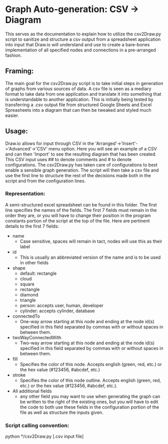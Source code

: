 # Graph Auto-generation: CSV -> Diagram 

This serves as the documentation to explain how to utilize the csv2Draw.py script to 
sanitize and structure a csv output from a spreadsheet application into input that Draw.io
will understand and use to create a bare-bones implementation of all specified nodes and 
connections in a pre-arranged fashion.

## Framing:

The main goal for the csv2Draw.py script is to take initial steps in generation of graphs
from various sources of data. A csv file is seen as a mediary format to take data from one
application and translate it into something that is understandable to another application.
This is initially being tested by transferring a .csv output file from structured Google
Sheets and Excel Spreasheets into a diagram that can then be tweaked and styled much easier.

## Usage:

Draw.io allows for input through CSV in the 'Arranged'->'Insert'->'Advanced'->'CSV' menu
option. Here you will see an example of a CSV and can then 'Import' to see the resulting
diagram that has been created. This CSV input uses ## to denote comments and # to denote
configurations. The csv2Draw.py has taken care of configurations to best enable a sensible
graph generation. The script will then take a csv file and use the first line to structure
the rest of the decisions made both in the script and from the configuration lines.

### Representation:

A semi-structured excel spreadsheet can be found in this folder. The first line specifies 
the names of the fields. The first 7 fields must remain in the order they are, or you will
have to change their position in the program constants portion of the script at the top 
of the file. Here are pertinent details to the first 7 fields:

- name
	- Case sensitive, spaces will remain in tact, nodes will use this as their label
- id
	- This is usually an abbreviated version of the name and is to be used in other fields
- shape
	- default: rectangle
	- cloud
	- square
	- rectangle
	- diamond
	- triangle
	- person: accepts user, human, developer
	- cylinder: accepts cylinder, database
- connectedTo
	- One-way arrow starting at this node and ending at the node id(s) specified in this field
	  separated by commas with or without spaces in between them.
- twoWayConnectedWith
	- Two-way arrow starting at this node and ending at the node id(s) specified in this field
	  separated by commas with or without spaces in between them.
- fill
	- Specifies the color of this node. Accepts english (green, red, etc.) or the hex value
	  (#123456, #abcdef, etc.)
- stroke
	- Specifies the color of this node outline. Accepts english (green, red, etc.) or the hex value
	  (#123456, #abcdef, etc.).
- All additional fields
	- any other field you may want to use when generating the graph can be written to the right of
	  the existing ones, but you will have to edit the code to both use these fields in the configuration
	  portion of the file as well as structure the inputs given.

### Script calling convention:

python */csv2Draw.py [.csv input file]